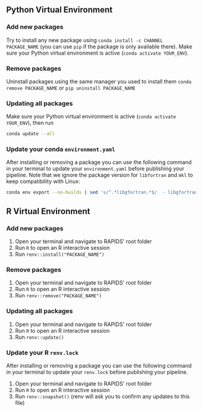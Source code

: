## Python Virtual Environment

### Add new packages
Try to install any new package using `conda install -c CHANNEL PACKAGE_NAME` (you can use `pip` if the package is only available there). Make sure your Python virtual environment is active (`conda activate YOUR_ENV`).

### Remove packages
Uninstall packages using the same manager you used to install them `conda remove PACKAGE_NAME` or `pip uninstall PACKAGE_NAME`

### Updating all packages
Make sure your Python virtual environment is active (`conda activate YOUR_ENV`), then run
```bash
conda update --all
```

### Update your conda `environment.yaml`
After installing or removing a package you can use the following command in your terminal to update your `environment.yaml` before publishing your pipeline. Note that we ignore the package version for `libfortran` and `mkl` to keep compatibility with Linux:
```bash
conda env export --no-builds | sed 's/^.*libgfortran.*$/  - libgfortran/' | sed 's/^.*mkl=.*$/  - mkl/' >  environment.yml
```

## R Virtual Environment

### Add new packages
1. Open your terminal and navigate to RAPIDS' root folder
2. Run `R` to open an R interactive session
3. Run `renv::install("PACKAGE_NAME")`

### Remove packages
1. Open your terminal and navigate to RAPIDS' root folder
2. Run `R` to open an R interactive session
3. Run `renv::remove("PACKAGE_NAME")`

### Updating all packages
1. Open your terminal and navigate to RAPIDS' root folder
2. Run `R` to open an R interactive session
3. Run `renv::update()`
### Update your R `renv.lock`
After installing or removing a package you can use the following command in your terminal to update your `renv.lock` before publishing your pipeline.

1. Open your terminal and navigate to RAPIDS' root folder
2. Run `R` to open an R interactive session
3. Run `renv::snapshot()` (renv will ask you to confirm any updates to this file)

